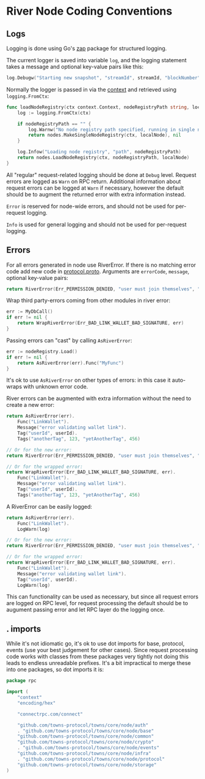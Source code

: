 # River Node Coding Conventions

## Logs

Logging is done using Go's [zap](https://pkg.go.dev/go.uber.org/zap) package for structured logging.

The current logger is saved into variable `log`, and the logging statement takes a message and optional key-value pairs like this:

```go
log.Debugw("Starting new snapshot", "streamId", streamId, "blockNumber", curBlockNum)
```

Normally the logger is passed in via the [context](https://pkg.go.dev/context) and retrieved using `logging.FromCtx`:

```go
func loadNodeRegistry(ctx context.Context, nodeRegistryPath string, localNode *nodes.LocalNode) (nodes.NodeRegistry, error) {
	log := logging.FromCtx(ctx)

	if nodeRegistryPath == "" {
		log.Warnw("No node registry path specified, running in single node configuration")
		return nodes.MakeSingleNodeRegistry(ctx, localNode), nil
	}

	log.Infow("Loading node registry", "path", nodeRegistryPath)
	return nodes.LoadNodeRegistry(ctx, nodeRegistryPath, localNode)
}
```

All "regular" request-related logging should be done at `Debug` level. Request errors are logged as `Warn` on RPC return.
Additional information about request errors can be logged at `Warn` if necessary, however the default should
be to augment the returned error with extra information instead.

`Error` is reserved for node-wide errors, and should not be used for per-request logging.

`Info` is used for general logging and should not be used for per-request logging.

## Errors

For all errors generated in node use RiverError. If there is no matching error code add new code in
[protocol.proto](../../protocol/protocol.proto).
Arguments are `errorCode`, `message`, optional key-value pairs:

```go
return RiverError(Err_PERMISSION_DENIED, "user must join themselves", "user", userId)
```

Wrap third party-errors coming from other modules in river error:

```go
err := MyDbCall()
if err != nil {
    return WrapRiverError(Err_BAD_LINK_WALLET_BAD_SIGNATURE, err)
}
```

Passing errors can "cast" by calling `AsRiverError`:

```go
err := nodeRegistry.Load()
if err != nil {
    return AsRiverError(err).Func("MyFunc")
}
```

It's ok to use `AsRiverError` on other types of errors: in this case it auto-wraps with unknown error code.

River errors can be augmented with extra information without the need to create a new error:

```go
return AsRiverError(err).
    Func("LinkWallet").
    Message("error validating wallet link").
    Tag("userId", userId).
    Tags("anotherTag", 123, "yetAnotherTag", 456)

// Or for the new error:
return RiverError(Err_PERMISSION_DENIED, "user must join themselves", "user", userId).Func("AddJoinEvent")

// Or for the wrapped error:
return WrapRiverError(Err_BAD_LINK_WALLET_BAD_SIGNATURE, err).
    Func("LinkWallet").
    Message("error validating wallet link").
    Tag("userId", userId).
    Tags("anotherTag", 123, "yetAnotherTag", 456)
```

A RiverError can be easily logged:

```go
return AsRiverError(err).
    Func("LinkWallet").
    LogWarn(log)

// Or for the new error:
return RiverError(Err_PERMISSION_DENIED, "user must join themselves", "user", userId).Func("AddJoinEvent").LogDebug(log)

// Or for the wrapped error:
return WrapRiverError(Err_BAD_LINK_WALLET_BAD_SIGNATURE, err).
    Func("LinkWallet").
    Message("error validating wallet link").
    Tag("userId", userId).
    LogWarn(log)
```

This can functionality can be used as necessary, but since all request errors are logged on RPC level, for request processing
the default should be to augument passing error and let RPC layer do the logging once.

## . imports

While it's not idiomatic go, it's ok to use dot imports for base, protocol, events (use your best judgement for other cases).
Since request processing code works with classes
from these packages very tightly not doing this leads to endless unreadable prefixes. It's a bit impractical to merge these into
one packages, so dot imports it is:

```go
package rpc

import (
	"context"
	"encoding/hex"

	"connectrpc.com/connect"

	"github.com/towns-protocol/towns/core/node/auth"
	. "github.com/towns-protocol/towns/core/node/base"
	"github.com/towns-protocol/towns/core/node/common"
	"github.com/towns-protocol/towns/core/node/crypto"
	. "github.com/towns-protocol/towns/core/node/events"
	"github.com/towns-protocol/towns/core/node/infra"
	. "github.com/towns-protocol/towns/core/node/protocol"
	"github.com/towns-protocol/towns/core/node/storage"
)
```
